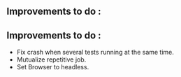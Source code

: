 ## Improvements to do :
## Improvements to do :

 - Fix crash when several tests running at the same time.
 - Mutualize repetitive job.
 - Set Browser to headless.